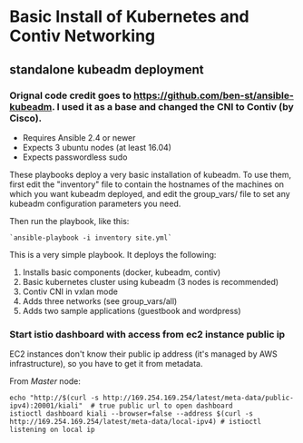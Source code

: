 # Basic Install of Kubernetes and Contiv Networking
## standalone kubeadm deployment
### Orignal code credit goes to https://github.com/ben-st/ansible-kubeadm. I used it as a base and changed the CNI to Contiv (by Cisco).

- Requires Ansible 2.4 or newer
- Expects 3 ubuntu nodes (at least 16.04)
- Expects passwordless sudo

These playbooks deploy a very basic installation of kubeadm.
To use them, first edit the "inventory" file to contain the
hostnames of the machines on which you want kubeadm deployed, and edit the
group_vars/ file to set any kubeadm configuration parameters you need.

Then run the playbook, like this:

	`ansible-playbook -i inventory site.yml`


This is a very simple playbook. It deploys the following:

1. Installs basic components (docker, kubeadm, contiv) 
2. Basic kubernetes cluster using kubeadm (3 nodes is recommended)
3. Contiv CNI in vxlan mode
4. Adds three networks (see group_vars/all)
5. Adds two sample applications (guestbook and wordpress)

### Start istio dashboard with access from ec2 instance public ip 

EC2 instances don't know their public ip address (it's managed by AWS infrastructure), so you have to get it from metadata.

From *Master* node:

```
echo "http://$(curl -s http://169.254.169.254/latest/meta-data/public-ipv4):20001/kiali"  # true public url to open dashboard
istioctl dashboard kiali --browser=false --address $(curl -s http://169.254.169.254/latest/meta-data/local-ipv4) # istioctl listening on local ip
```
